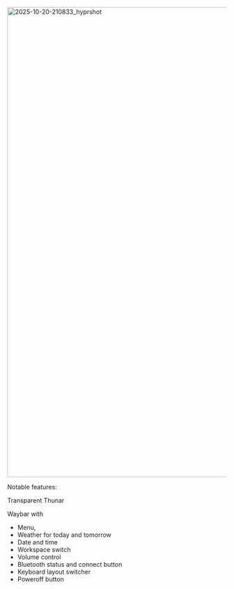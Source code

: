 
<img width="1920" height="1080" alt="2025-10-20-210833_hyprshot" src="https://github.com/user-attachments/assets/e9dff22a-969b-456a-80a4-c2bac5fc0e2e" />


Notable features:

Transparent Thunar

Waybar with 
- Menu,
- Weather for today and tomorrow
- Date and time
- Workspace switch
- Volume control
- Bluetooth status and connect button
- Keyboard layout switcher
- Poweroff button
